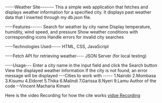 -----Weather Site-------
This a simple web application that fetches and displays weather information for a specified city.
It displays past weather data that I inserted through my db.json file.

----Features------
   Search for weather by city name
   Display temperature, humidity, wind speed, and pressure
   Show weather conditions with corresponding icons
   Handle errors for invalid city searches

----Technologies Used-----
     HTML, 
     CSS, 
     JavaScript

----Fetch API for retrieving weather----
    JSON Server (for local testing)

----Usage---
    Enter a city name in the input field and click the Search button
    View the displayed weather information
    If the city is not found, an error message will be displayed
---Cities to work with -----
   1.Nairobi
   2.Mombasa
   3.Kisumu
   4.Eldoret
   5.Thika
   6.Malindi
   7.Garissa
   8.Nyeri
   9.Lamu
Author of the code --Vincent Macharia Kimani

Here is the video Recording for how the cite works
  [vidoe Recording]("https://www.loom.com/share/fa5775c309b542dfb567b61187f842a8?sid=9f404f6a-d67e-40fb-99ef-b2c11ca7348c")

